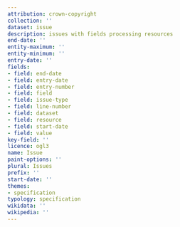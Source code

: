 ```yaml
---
attribution: crown-copyright
collection: ''
dataset: issue
description: issues with fields processing resources
end-date: ''
entity-maximum: ''
entity-minimum: ''
entry-date: ''
fields:
- field: end-date
- field: entry-date
- field: entry-number
- field: field
- field: issue-type
- field: line-number
- field: dataset
- field: resource
- field: start-date
- field: value
key-field: ''
licence: ogl3
name: Issue
paint-options: ''
plural: Issues
prefix: ''
start-date: ''
themes:
- specification
typology: specification
wikidata: ''
wikipedia: ''
---
```

